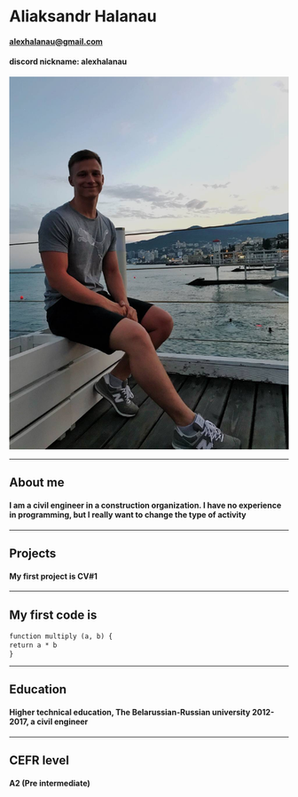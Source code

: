 # Aliaksandr Halanau
#### <alexhalanau@gmail.com>
#### discord nickname: alexhalanau
![](./picture.jpg)
***
## About me
#### I am a civil engineer in a construction organization. I have no experience in programming, but I really want to change the type of activity
***
## Projects
#### My first project is CV#1
***
## My first code is
```
function multiply (a, b) {
return a * b
}
```
***
## Education
#### Higher technical education, The Belarussian-Russian university 2012-2017, a civil engineer
***
## CEFR level
#### A2 (Pre intermediate)